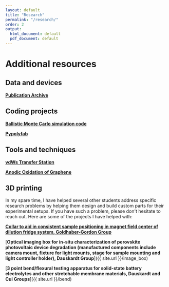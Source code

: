 ```yaml
---
layout: default
title: "Research"
permalink: "/research/"
order: 2
output:
  html_document: default
  pdf_document: default
---
```



# Additional resources

## Data and devices

**[Publication Archive](https://github.com/aaronsharpe/publication_archives)**  

## Coding projects

**[Ballistic Monte Carlo simulation code](https://github.com/dgglab/ballistic_montecarlo)**

**[Pypolyfab](https://github.com/dgglab/pypolyfab)**


## Tools and techniques

**[vdWs Transfer Station](https://docs.google.com/document/d/1NU5C3q3UXRDh0b4pj6XWG-xuGErnerSN9bYFEbXfAQk/edit?usp=sharing)**

**[Anodic Oxidation of Graphene](https://docs.google.com/document/d/1p7-jF8yKpvn4YFwRR-pfzWv-2RraxWjK9zLKsONc3X4/edit?usp=sharing)**

## 3D printing

In my spare time, I have helped several other students address specific research problems by helping them design and build custom parts for their experimental setups. If you have such a problem, please don't hesitate to reach out. Here are some of the projects I have helped with:

**[Collar to aid in consistent sample positioning in magnet field center of dilution fridge system, Goldhaber-Gordon Group](https://www.thingiverse.com/thing:4900822)**

[**Optical imaging box for in-situ characterization of perovskite photovoltaic device degradation (manufactured components include camera mount, fixture for light mounts, stage for sample mounting and light controller holder), Dauskardt Group**]({{ site.url }}/image_box)

[**3 point bend/flexural testing apparatus for solid-state battery electrolytes and other stretchable membrane materials, Dauskardt and Cui Groups**]({{ site.url }}/bend)